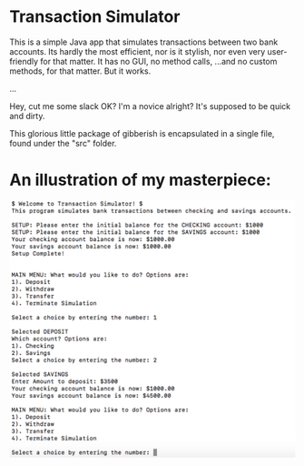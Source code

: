 # Transaction Simulator
This is a simple Java app that simulates transactions between two bank accounts. Its hardly the most efficient, nor is it stylish, nor even very user-friendly for that matter. It has no GUI, no method calls, ...and no custom methods, for that matter. 
But it works.

...

Hey, cut me some slack OK? I'm a novice alright? It's supposed to be quick and dirty.

This glorious little package of gibberish is encapsulated in a single file, found under the "src" folder. 

# An illustration of my masterpiece:
![alt text](https://github.com/HowardYing/transactionSim/blob/master/image1.png "Beautiful. Don't you think?")
